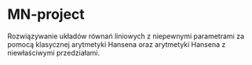# MN-project
Rozwiązywanie układów równań liniowych z niepewnymi parametrami za pomocą klasycznej arytmetyki Hansena oraz arytmetyki Hansena z niewłaściwymi przedziałami.
